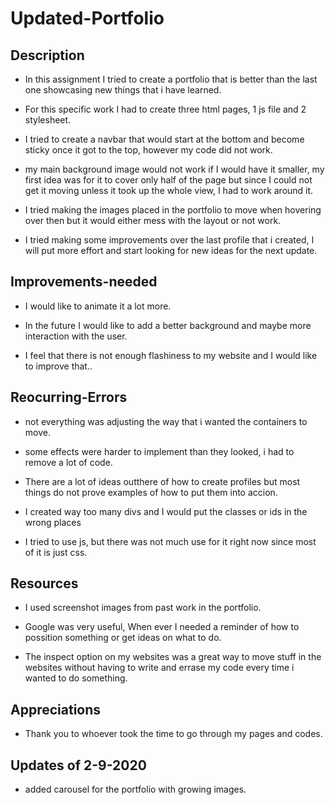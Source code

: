 # Updated-Portfolio

## Description

* In this assignment I tried to create a portfolio that is better than the last one showcasing new things that i have learned.

* For this specific work I had to create three html pages, 1 js file and 2 stylesheet.

* I tried to create a navbar that would start at the bottom and become sticky once it got to the top, however my code did not work.

* my main background image would not work if I would have it smaller, my first idea was for it to cover only half of the page but since I could not get it moving unless it took up the whole view, I had to work around it.

* I tried making the images placed in the portfolio to move when hovering over then but it would either mess with the layout or not work.

* I tried making some improvements over the last profile that i created, I will put more effort and start looking for new ideas for the next update.



## Improvements-needed

* I would like to animate it a lot more.

* In the future I would like to add a better background and maybe more interaction with the user.

* I feel that there is not enough flashiness to my website and I would like to improve that..

## Reocurring-Errors

* not everything was adjusting the way that i wanted the containers to move.

* some effects were harder to implement than they looked, i had to remove a lot of code.

* There are a lot of ideas outthere of how to create profiles but most things do not prove examples of how to put them into accion.

* I created way too many divs and I would put the classes or ids in the wrong places

* I tried to use js, but there was not much use for it right now since most of it is just css.

## Resources

* I used screenshot images from past work in the portfolio.

* Google was very useful, When ever I needed a reminder of how to possition something or get ideas on what to do.

* The inspect option on my websites was a great way to move stuff in the websites without having to write and errase my code every time i wanted to do something.

## Appreciations

* Thank you to whoever took the time to go through my pages and codes. 

## Updates of 2-9-2020

* added carousel for the portfolio with growing images.